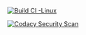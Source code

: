 
[![Build CI -Linux](https://github.com/mahendra996324/creating-new/actions/workflows/c-cpp.yml/badge.svg)](https://github.com/mahendra996324/creating-new/actions/workflows/c-cpp.yml)


[![Codacy Security Scan](https://github.com/mahendra996324/creating-new/actions/workflows/codacy.yml/badge.svg)](https://github.com/mahendra996324/creating-new/actions/workflows/codacy.yml)
<mahendra>
